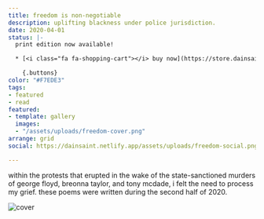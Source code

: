```yaml
---
title: freedom is non-negotiable
description: uplifting blackness under police jurisdiction.
date: 2020-04-01
status: |-
  print edition now available!

  * [<i class="fa fa-shopping-cart"></i> buy now](https://store.dainsaint.com/product/freedom-is-non-negotiable)

    {.buttons}
color: "#F7EDE3"
tags:
- featured
- read
featured:
- template: gallery
  images:
  - "/assets/uploads/freedom-cover.png"
arrange: grid
social: https://dainsaint.netlify.app/assets/uploads/freedom-social.png

---
```

within the protests that erupted in the wake of the state-sanctioned murders of george floyd, breonna taylor, and tony mcdade, i felt the need to process my grief. these poems were written during the second half of 2020.

![cover](/assets/uploads/freedom-cover.jpg)
